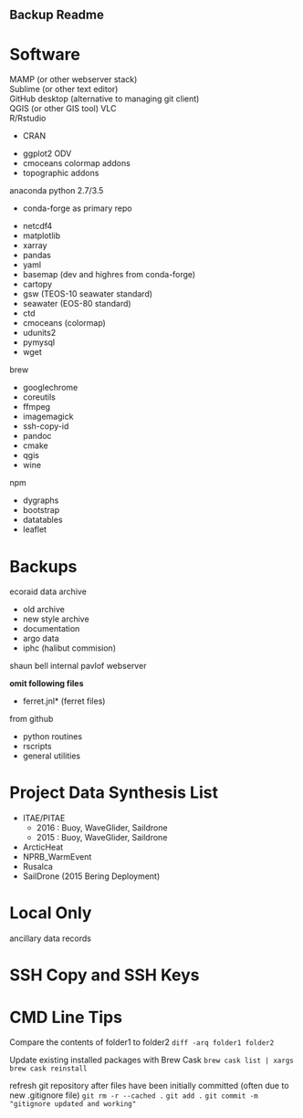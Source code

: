 Backup Readme
----------------

Software
========

MAMP (or other webserver stack)  
Sublime (or other text editor)   
GitHub desktop (alternative to managing git client)   
QGIS (or other GIS tool)
VLC   
R/Rstudio
+ CRAN
- ggplot2
ODV
- cmoceans colormap addons
- topographic addons

anaconda python   2.7/3.5
+ conda-forge as primary repo
- netcdf4
- matplotlib
- xarray
- pandas
- yaml
- basemap (dev and highres from conda-forge)
- cartopy
- gsw (TEOS-10 seawater standard)
- seawater (EOS-80 standard)
- ctd
- cmoceans (colormap)
- udunits2
- pymysql
- wget

brew
- googlechrome
- coreutils
- ffmpeg
- imagemagick
- ssh-copy-id
- pandoc
- cmake
- qgis
- wine

npm
- dygraphs
- bootstrap
- datatables
- leaflet


Backups
=======

ecoraid data archive
- old archive
- new style archive
- documentation
- argo data
- iphc (halibut commision)

shaun bell internal pavlof webserver

**omit following files**
- ferret.jnl* (ferret files)

from github
- python routines
- rscripts
- general utilities

Project Data Synthesis List
===========================
+ ITAE/PITAE
	- 2016 : Buoy, WaveGlider, Saildrone
	- 2015 : Buoy, WaveGlider, Saildrone
+ ArcticHeat
+ NPRB_WarmEvent
+ Rusalca
+ SailDrone (2015 Bering Deployment)

Local Only
==========

ancillary data records

SSH Copy and SSH Keys
=====================

CMD Line Tips
=============

Compare the contents of folder1 to folder2
	`diff -arq folder1 folder2`

Update existing installed packages with Brew Cask
	`brew cask list | xargs brew cask reinstall`

refresh git repository after files have been initially committed (often due to new .gitignore file)
	`git rm -r --cached .`
	`git add .`
	`git commit -m "gitignore updated and working"`
